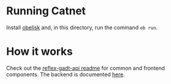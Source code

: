 # Running Catnet

Install [obelisk](https://github.com/obsidiansystems/obelisk) and, in this directory, run the command `ob run`.

# How it works

Check out the [reflex-gadt-api readme](../Readme.md) for common and frontend components. The backend is documented [here](backend/src/Backend.md).
